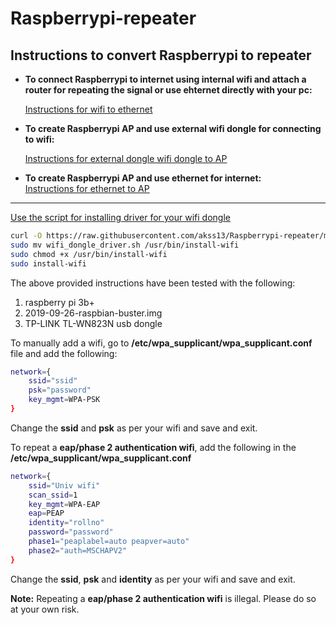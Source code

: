 Raspberrypi-repeater
======
## Instructions to convert Raspberrypi to repeater
+ **To connect Raspberrypi to internet using internal wifi and attach a router for repeating the signal or use ehternet directly with your pc:**

    [Instructions for wifi to ethernet](https://github.com/akss13/Raspberrypi-repeater/blob/master/wifi%20to%20ethernet.md)

+ **To create Raspberrypi AP and use external wifi dongle for connecting to wifi:**

    [Instructions for external dongle wifi dongle to AP](https://github.com/akss13/Raspberrypi-repeater/blob/master/external%20dongle%20to%20ap.md)
    
+ **To create Raspberrypi AP and use ethernet for internet:**   
    [Instructions for ethernet to AP](https://github.com/akss13/Raspberrypi-repeater/blob/master/ethernet%20to%20ap.md)
---
[Use the script for installing driver for your wifi dongle](https://github.com/akss13/Raspberrypi-repeater/blob/master/wifi_dongle_driver.sh)
```bash
curl -O https://raw.githubusercontent.com/akss13/Raspberrypi-repeater/master/wifi_dongle_driver.sh
sudo mv wifi_dongle_driver.sh /usr/bin/install-wifi
sudo chmod +x /usr/bin/install-wifi
sudo install-wifi
```

The above provided instructions have been tested with the following:

1. raspberry pi 3b+
2. 2019-09-26-raspbian-buster.img
3. TP-LINK TL-WN823N usb dongle

To manually add a wifi, go to **/etc/wpa_supplicant/wpa_supplicant.conf** file and add the following:
```bash
network={
	ssid="ssid"
	psk="password"
	key_mgmt=WPA-PSK
}
```
Change the **ssid** and **psk** as per your wifi and save and exit.

To repeat a **eap/phase 2 authentication wifi**, add the following in the **/etc/wpa_supplicant/wpa_supplicant.conf**
```bash
network={
	ssid="Univ wifi"
	scan_ssid=1
	key_mgmt=WPA-EAP
	eap=PEAP
	identity="rollno"
	password="password"
	phase1="peaplabel=auto peapver=auto"
	phase2="auth=MSCHAPV2"
}
```
Change the **ssid**, **psk** and **identity** as per your wifi and save and exit.

**Note:** Repeating a **eap/phase 2 authentication wifi** is illegal. Please do so at your own risk.